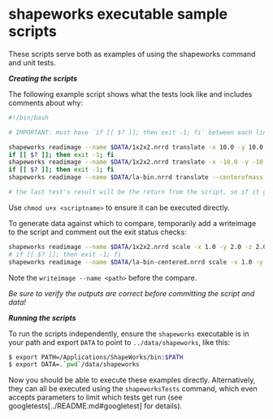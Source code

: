 shapeworks executable sample scripts
=====

These scripts serve both as examples of using the shapeworks command and unit tests.

***Creating the scripts***

The following example script shows what the tests look like and includes comments about why:

```bash
#!/bin/bash

# IMPORTANT: must have `if [[ $? ]]; then exit -1; fi` between each line or an earlier test can fail unnoticed

shapeworks readimage --name $DATA/1x2x2.nrrd translate -x 10.0 -y 10.0 -z 10.0 compare --name $DATA/translate1.nrrd
if [[ $? ]]; then exit -1; fi   
shapeworks readimage --name $DATA/1x2x2.nrrd translate -x -10.0 -y -10.0 -z -10.0 compare --name $DATA/translate2.nrrd
if [[ $? ]]; then exit -1; fi
shapeworks readimage --name $DATA/la-bin.nrrd translate --centerofmass 1 compare --name $DATA/translate_com.nrrd

# the last test's result will be the return from the script, so if it gets this far all the prev tests succeeded
```
Use `chmod u+x <scriptname>` to ensure it can be executed directly.

To generate data against which to compare, temporarily add a writeimage to the script and comment out the exit status checks:
```bash
shapeworks readimage --name $DATA/1x2x2.nrrd scale -x 1.0 -y 2.0 -z 2.0 writeimage --name ~/data/sw/tmp/scale1-test.nrrd compare --name $DATA/scale1.nrrd
# if [[ $? ]]; then exit -1; fi
shapeworks readimage --name $DATA/la-bin-centered.nrrd scale -x 1.0 -y -2.0 -z -1.0 writeimage --name ~/data/sw/tmp/scale2-test.nrrd compare --name $DATA/scale2.nrrd
```
Note the `writeimage --name <path>` before the compare.

*_Be sure to verify the outputs are correct before committing the script and data!_*


***Running the scripts***

To run the scripts independently, ensure the `shapeworks` executable is in your path and export `DATA` to point to `../data/shapeworks`, like this:

```bash
$ export PATH=/Applications/ShapeWorks/bin:$PATH
$ export DATA=.`pwd`/data/shapeworks
```

Now you should be able to execute these examples directly.
Alternatively, they can all be executed using the `shapeworksTests` command, which even accepts parameters to limit which tests get run (see googletests[../README.md#googletest] for details).
